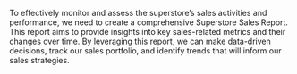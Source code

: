 To effectively monitor and assess the superstore’s sales activities and performance, we need to create a comprehensive Superstore Sales Report. This report aims to provide insights into key sales-related metrics and their changes over time. By leveraging this report, we can make data-driven decisions, track our sales portfolio, and identify trends that will inform our sales strategies.
